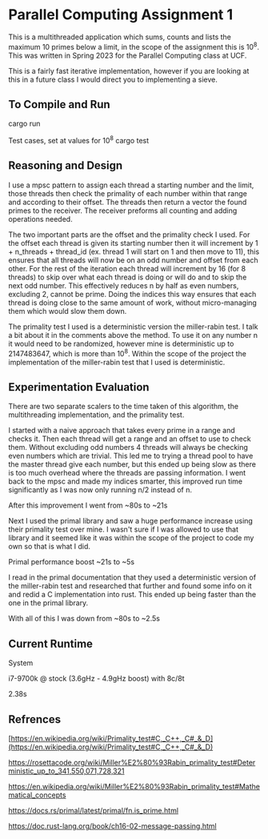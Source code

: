 # Parallel Computing Assignment 1
This is a multithreaded application which sums, counts and lists the maximum 10 primes below a limit, in the scope of the assignment this is 10<sup>8</sup>. This was written in Spring 2023 for the Parallel Computing class at UCF.

This is a fairly fast iterative implementation, however if you are looking at this in a future class I would direct you to implementing a sieve.

## To Compile and Run
cargo run

Test cases, set at values for 10<sup>8</sup>
cargo test

## Reasoning and Design
I use a mpsc pattern to assign each thread a starting number and the limit, those threads then check the primality of each number within that range and according to their offset. The threads then return a vector the found primes to the receiver. The receiver preforms all counting and adding operations needed. 

The two important parts are the offset and the primality check I used. For the offset each thread is given its starting number then it will increment by 1 + n_threads + thread_id (ex. thread 1 will start on 1 and then move to 11), this ensures that all threads will now be on an odd number and offset from each other. For the rest of the iteration each thread will increment by 16 (for 8 threads) to skip over what each thread is doing or will do and to skip the next odd number. This effectively reduces n by half as even numbers, excluding 2, cannot be prime. Doing the indices this way ensures that each thread is doing close to the same amount of work, without micro-managing them which would slow them down.

The primality test I used is a deterministic version the miller-rabin test. I talk a bit about it in the comments above the method. To use it on any number n it would need to be randomized, however mine is deterministic up to 2147483647, which is more than 10<sup>8</sup>. Within the scope of the project the implementation of the miller-rabin test that I used is deterministic.

## Experimentation Evaluation
There are two separate scalers to the time taken of this algorithm, the multithreading implementation, and the primality test.

I started with a naive approach that takes every prime in a range and checks it. Then each thread will get a range and an offset to use to check them. Without excluding odd numbers 4 threads will always be checking even numbers which are trivial. This led me to trying a thread pool to have the master thread give each number, but this ended up being slow as there is too much overhead where the threads are passing information. I went back to the mpsc and made my indices smarter, this improved run time significantly as I was now only running n/2 instead of n.

After this improvement I went from ~80s to ~21s

Next I used the primal library and saw a huge performance increase using their primality test over mine. I wasn't sure if I was allowed to use that library and it seemed like it was within the scope of the project to code my own so that is what I did.

Primal performance boost ~21s to ~5s

I read in the primal documentation that they used a deterministic version of the miller-rabin test and researched that further and found some info on it and redid a C implementation into rust. This ended up being faster than the one in the primal library.

With all of this I was down from ~80s to ~2.5s

## Current Runtime
System

i7-9700k @ stock (3.6gHz - 4.9gHz boost) with 8c/8t

2.38s

## Refrences
[https://en.wikipedia.org/wiki/Primality_test#C,_C++,_C#_&_D](https://en.wikipedia.org/wiki/Primality_test#C,_C++,_C#_&_D)

https://rosettacode.org/wiki/Miller%E2%80%93Rabin_primality_test#Deterministic_up_to_341,550,071,728,321

https://en.wikipedia.org/wiki/Miller%E2%80%93Rabin_primality_test#Mathematical_concepts

https://docs.rs/primal/latest/primal/fn.is_prime.html

https://doc.rust-lang.org/book/ch16-02-message-passing.html